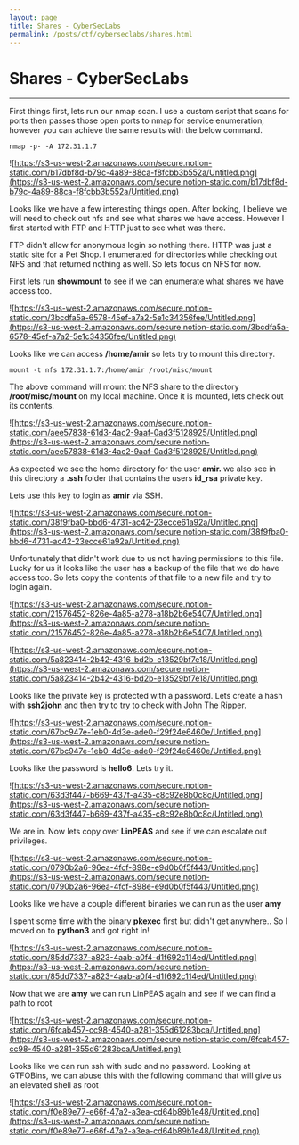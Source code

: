 ```yaml
---
layout: page
title: Shares - CyberSecLabs
permalink: /posts/ctf/cyberseclabs/shares.html
---
```


# Shares - CyberSecLabs
----


First things first, lets run our nmap scan.  I use a custom script that scans for ports then passes those open ports to nmap for service enumeration, however you can achieve the same results with the below command.

`nmap -p- -A 172.31.1.7`

![https://s3-us-west-2.amazonaws.com/secure.notion-static.com/b17dbf8d-b79c-4a89-88ca-f8fcbb3b552a/Untitled.png](https://s3-us-west-2.amazonaws.com/secure.notion-static.com/b17dbf8d-b79c-4a89-88ca-f8fcbb3b552a/Untitled.png)

Looks like we have a few interesting things open.  After looking, I believe we will need to check out nfs and see what shares we have access.  However I first started with FTP and HTTP just to see what was there.

FTP didn't allow for anonymous login so nothing there.  HTTP was just a static site for a Pet Shop.  I enumerated for directories while checking out NFS and that returned nothing as well.  So lets focus on NFS for now.

First lets run **showmount** to see if we can enumerate what shares we have access too.

![https://s3-us-west-2.amazonaws.com/secure.notion-static.com/3bcdfa5a-6578-45ef-a7a2-5e1c34356fee/Untitled.png](https://s3-us-west-2.amazonaws.com/secure.notion-static.com/3bcdfa5a-6578-45ef-a7a2-5e1c34356fee/Untitled.png)

Looks like we can access **/home/amir** so lets try to mount this directory.

`mount -t nfs 172.31.1.7:/home/amir /root/misc/mount`

The above command will mount the NFS share to the directory **/root/misc/mount** on my local machine.  Once it is mounted, lets check out its contents.

![https://s3-us-west-2.amazonaws.com/secure.notion-static.com/aee57838-61d3-4ac2-9aaf-0ad3f5128925/Untitled.png](https://s3-us-west-2.amazonaws.com/secure.notion-static.com/aee57838-61d3-4ac2-9aaf-0ad3f5128925/Untitled.png)

As expected we see the home directory for the user **amir.**  we also see in this directory a **.ssh** folder that contains the users **id_rsa** private key.

Lets use this key to login as **amir** via SSH.

![https://s3-us-west-2.amazonaws.com/secure.notion-static.com/38f9fba0-bbd6-4731-ac42-23ecce61a92a/Untitled.png](https://s3-us-west-2.amazonaws.com/secure.notion-static.com/38f9fba0-bbd6-4731-ac42-23ecce61a92a/Untitled.png)

Unfortunately that didn't work due to us not having permissions to this file.  Lucky for us it looks like the user has a backup of the file that we do have access too.  So lets copy the contents of that file to a new file and try to login again.

![https://s3-us-west-2.amazonaws.com/secure.notion-static.com/21576452-826e-4a85-a278-a18b2b6e5407/Untitled.png](https://s3-us-west-2.amazonaws.com/secure.notion-static.com/21576452-826e-4a85-a278-a18b2b6e5407/Untitled.png)

![https://s3-us-west-2.amazonaws.com/secure.notion-static.com/5a823414-2b42-4316-bd2b-e13529bf7e18/Untitled.png](https://s3-us-west-2.amazonaws.com/secure.notion-static.com/5a823414-2b42-4316-bd2b-e13529bf7e18/Untitled.png)

Looks like the private key is protected with a password.  Lets create a hash with **ssh2john** and then try to try to check with John The Ripper.

![https://s3-us-west-2.amazonaws.com/secure.notion-static.com/67bc947e-1eb0-4d3e-ade0-f29f24e6460e/Untitled.png](https://s3-us-west-2.amazonaws.com/secure.notion-static.com/67bc947e-1eb0-4d3e-ade0-f29f24e6460e/Untitled.png)

Looks like the password is **hello6**.  Lets try it.

![https://s3-us-west-2.amazonaws.com/secure.notion-static.com/63d3f447-b669-437f-a435-c8c92e8b0c8c/Untitled.png](https://s3-us-west-2.amazonaws.com/secure.notion-static.com/63d3f447-b669-437f-a435-c8c92e8b0c8c/Untitled.png)

We are in.  Now lets copy over **LinPEAS** and see if we can escalate out privileges.

![https://s3-us-west-2.amazonaws.com/secure.notion-static.com/0790b2a6-96ea-4fcf-898e-e9d0b0f5f443/Untitled.png](https://s3-us-west-2.amazonaws.com/secure.notion-static.com/0790b2a6-96ea-4fcf-898e-e9d0b0f5f443/Untitled.png)

Looks like we have a couple different binaries we can run as the user **amy**

I spent some time with the binary **pkexec** first but didn't get anywhere.. So I moved on to **python3** and got right in!

![https://s3-us-west-2.amazonaws.com/secure.notion-static.com/85dd7337-a823-4aab-a0f4-d1f692c114ed/Untitled.png](https://s3-us-west-2.amazonaws.com/secure.notion-static.com/85dd7337-a823-4aab-a0f4-d1f692c114ed/Untitled.png)

Now that we are **amy** we can run LinPEAS again and see if we can find a path to root

![https://s3-us-west-2.amazonaws.com/secure.notion-static.com/6fcab457-cc98-4540-a281-355d61283bca/Untitled.png](https://s3-us-west-2.amazonaws.com/secure.notion-static.com/6fcab457-cc98-4540-a281-355d61283bca/Untitled.png)

Looks like we can run ssh with sudo and no password.  Looking at GTFOBins, we can abuse this with the following command that will give us an elevated shell as root

![https://s3-us-west-2.amazonaws.com/secure.notion-static.com/f0e89e77-e66f-47a2-a3ea-cd64b89b1e48/Untitled.png](https://s3-us-west-2.amazonaws.com/secure.notion-static.com/f0e89e77-e66f-47a2-a3ea-cd64b89b1e48/Untitled.png)
